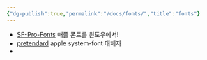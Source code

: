 ```yaml
---
{"dg-publish":true,"permalink":"/docs/fonts/","title":"fonts"}
---
```


- [SF-Pro-Fonts](https://wdesigner.tistory.com/entry/%EC%9C%88%EB%8F%84%EC%9A%B0%EC%97%90%EC%84%9C-%EC%95%A0%ED%94%8C-%ED%8F%B0%ED%8A%B8-%EC%84%A4%EC%B9%98%ED%95%98%EA%B8%B0Feat-SF-Pro-Font) 애플 폰트를 윈도우에서!
- [pretendard](https://cactus.tistory.com/306) apple system-font 대체자
- 

